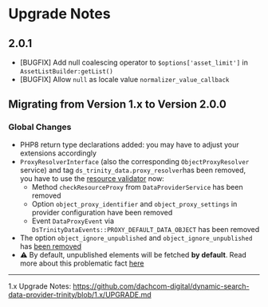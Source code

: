 # Upgrade Notes

## 2.0.1
- [BUGFIX] Add null coalescing operator to `$options['asset_limit']` in `AssetListBuilder:getList()`
- [BUGFIX] Allow `null` as locale value `normalizer_value_callback`

## Migrating from Version 1.x to Version 2.0.0

### Global Changes
- PHP8 return type declarations added: you may have to adjust your extensions accordingly
- `ProxyResolverInterface` (also the corresponding `ObjectProxyResolver` service) and tag `ds_trinity_data.proxy_resolver`has been removed, you have to use
  the [resource validator](https://github.com/dachcom-digital/pimcore-dynamic-search/blob/master/docs/40_ResourceValidator.md) now:
    - Method `checkResourceProxy` from `DataProviderService` has been removed
    - Option `object_proxy_identifier` and `object_proxy_settings` in provider configuration have been removed
    - Event `DataProxyEvent` via `DsTrinityDataEvents::PROXY_DEFAULT_DATA_OBJECT` has been removed
- The option `object_ignore_unpublished` and `object_ignore_unpublished` has [been removed](https://github.com/dachcom-digital/pimcore-dynamic-search-data-provider-trinity/issues/16)
- ⚠️ By default, unpublished elements will be fetched **by default**. Read more about this problematic fact [here](./docs/10_publishUnpublishedElements.md)

***

1.x Upgrade Notes: https://github.com/dachcom-digital/dynamic-search-data-provider-trinity/blob/1.x/UPGRADE.md
